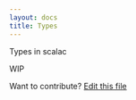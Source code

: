 ```yaml
---
layout: docs
title: Types
---
```


Types in scalac

WIP

Want to contribute? [Edit this file](https://github.com/typelevel/scala/edit/typelevel-readme/src/main/tut/docs/types.md)
